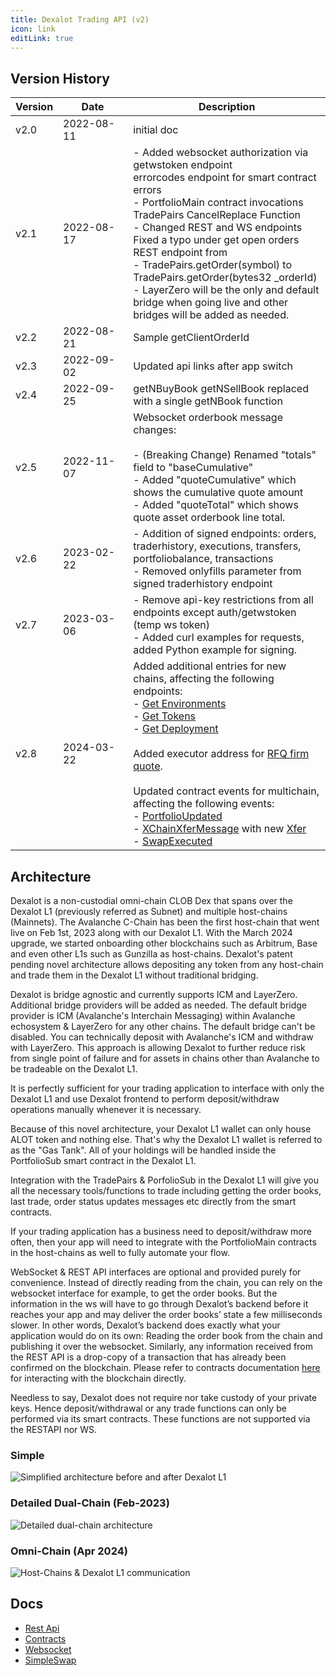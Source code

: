 ```yaml
---
title: Dexalot Trading API (v2)
icon: link
editLink: true
---
```


## Version History

 Version | <div style="width:95px">Date</div> | Description |
|---|---|---|
| v2.0 | 2022-08-11 | initial doc |
| v2.1 | 2022-08-17 | - Added websocket authorization via getwstoken endpoint<br>errorcodes endpoint for smart contract errors<br>- PortfolioMain contract invocations<br>TradePairs CancelReplace Function<br>- Changed REST and WS endpoints<br>Fixed a typo under get open orders REST endpoint from<br>- TradePairs.getOrder(symbol) to TradePairs.getOrder(bytes32 _orderId)<br>- LayerZero will be the only and default bridge when going live and other bridges will be added as needed.|
| v2.2 | 2022-08-21 | Sample getClientOrderId |
| v2.3 | 2022-09-02 | Updated api links after app switch |
| v2.4 | 2022-09-25 | getNBuyBook getNSellBook replaced with a single getNBook function |
| v2.5 | 2022-11-07 | Websocket orderbook message changes:<br><br>- (Breaking Change) Renamed "totals" field to "baseCumulative"<br>- Added "quoteCumulative" which shows the cumulative quote amount<br>- Added "quoteTotal" which shows quote asset orderbook line total.|
| v2.6 | 2023-02-22 |- Addition of signed endpoints: orders, traderhistory, executions, transfers, portfoliobalance, transactions<br>- Removed onlyfills parameter from signed traderhistory endpoint|
| v2.7 | 2023-03-06 |- Remove api-key restrictions from all endpoints except auth/getwstoken (temp ws token)<br>- Added curl examples for requests, added Python example for signing.|
| v2.8 | 2024-03-22 |Added additional entries for new chains, affecting the following endpoints:<br>- [Get Environments](/en/apiv2/RestApi.md#get-environments)<br>- [Get Tokens](/en/apiv2/RestApi.md#get-tokens)<br>- [Get Deployment](/en/apiv2/RestApi.md#get-deployment-contract-addresses-and-abi)<br><br>Added executor address for [RFQ firm quote](/en/apiv2/SimpleSwap.md#_4-request-firm-quote).<br><br>Updated contract events for multichain, affecting the following events:<br>- [PortfolioUpdated](/en/contracts/interfaces/IPortfolio.html#portfolioupdated)<br>- [XChainXferMessage](/en/contracts/interfaces/IPortfolioBridge.html#xchainxfermessage) with new [Xfer](/en/contracts/interfaces/IPortfolio.html#xfer)<br>- [SwapExecuted](/en/contracts/MainnetRFQ.html#swapexecuted)|

## Architecture

Dexalot is a non-custodial omni-chain CLOB Dex that spans over the Dexalot L1 (previously referred as Subnet) and multiple host-chains (Mainnets). The Avalanche C-Chain has been the first host-chain that went live on Feb 1st, 2023 along with our Dexalot L1. With the March 2024 upgrade, we started onboarding other blockchains such as Arbitrum, Base and even other L1s such as Gunzilla as host-chains. Dexalot's patent pending novel architecture allows depositing any token from any host-chain and trade them in the Dexalot L1 without traditional bridging.

Dexalot is bridge agnostic and currently supports ICM and LayerZero. Additional bridge providers will be added as needed. The default bridge provider is ICM (Avalanche's Interchain Messaging) within Avalanche echosystem & LayerZero for any other chains. The default bridge can't be disabled.
You can technically deposit with Avalanche's ICM and withdraw with LayerZero. This approach is allowing Dexalot to further reduce risk from single point of failure and for assets in chains other than Avalanche to be tradeable on the Dexalot L1.

It is perfectly sufficient for your trading application to interface with only the Dexalot L1 and use Dexalot frontend to perform deposit/withdraw operations manually whenever it is necessary.

Because of this novel architecture, your Dexalot L1 wallet can only house ALOT token and nothing else. That's why the Dexalot L1 wallet is referred to as the "Gas Tank". All of your holdings will be handled inside the PortfolioSub smart contract in the Dexalot L1.

Integration with the TradePairs & PorfolioSub in the Dexalot L1 will give you all the necessary tools/functions to trade including getting the order books, last trade, order status updates messages etc directly from the smart contracts.

If your trading application has a business need to deposit/withdraw more often, then your app will need to integrate with the PortfolioMain contracts in the host-chains as well to fully automate your flow.

WebSocket & REST API interfaces are optional and provided purely for convenience. Instead of directly reading from the chain, you can rely on the websocket interface for example, to get the order books. But the information in the ws will have to go through Dexalot’s backend before it reaches your app and may deliver the order books’ state a few milliseconds slower. In other words, Dexalot’s backend does exactly what your application would do on its own: Reading the order book from the chain and publishing it over the websocket. Similarly, any information received from the REST API is a drop-copy of a transaction that has already been confirmed on the blockchain.  Please refer to contracts documentation [here](/en/contracts) for interacting with the blockchain directly.

Needless to say, Dexalot does not require nor take custody of your private keys. Hence deposit/withdrawal or any trade functions can only be performed via its smart contracts. These functions are not supported via the RESTAPI nor WS.

### Simple

![Simplified architecture before and after Dexalot L1](/images/api/simple.png)

###  Detailed Dual-Chain (Feb-2023)

![Detailed dual-chain architecture](/images/api/detailed_dark1.png)

###  Omni-Chain (Apr 2024)

![Host-Chains & Dexalot L1 communication](/images/api/contracts_architecture_oct24.png)

## Docs

* [Rest Api](/en/apiv2/RestApi.md)
* [Contracts](/en/apiv2/Contracts.md)
* [Websocket](/en/apiv2/Websocket.md)
* [SimpleSwap](/en/apiv2/SimpleSwap.md)
